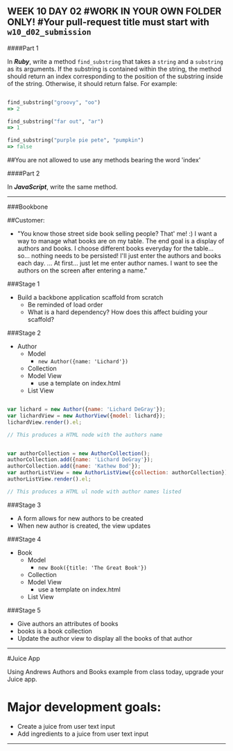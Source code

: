 WEEK 10 DAY 02
#WORK IN YOUR OWN FOLDER ONLY!
#Your pull-request title must start with `w10_d02_submission`
---
####Part 1

In ***Ruby***, write a method `find_substring` that takes a `string` and a `substring` as its arguments.  If the substring is contained within the string, the method should return an index corresponding to the position of the substring inside of the string.  Otherwise, it should return false. For example:
```ruby

find_substring("groovy", "oo")
=> 2

find_substring("far out", "ar")
=> 1

find_substring("purple pie pete", "pumpkin")
=> false


```

##You are not allowed to use any methods bearing the word 'index'

####Part 2

In ***JavaScript***, write the same method.

---

###Bookbone

##Customer:
- "You know those street side book selling people?  That' me! :)  I want a way to manage what books are on my table.  The end goal is a display of authors and books.  I choose different books everyday for the table... so... nothing needs to be persisted!  I'll just enter the authors and books each day.  ... At first... just let me enter author names.  I want to see the authors on the screen after entering a name."

###Stage 1
- Build a backbone application scaffold from scratch
  - Be reminded of load order
  - What is a hard dependency?  How does this affect buiding your scaffold?

###Stage 2
- Author
  - Model
    - `new Author({name: 'Lichard'})`
  - Collection
  - Model View
    - use a template on index.html
  - List View


```javascript

var lichard = new Author({name: 'Lichard DeGray'});
var lichardView = new AuthorView({model: lichard});
lichardView.render().el;

// This produces a HTML node with the authors name
```

```javascript

var authorCollection = new AuthorCollection();
authorCollection.add({name: 'Lichard DeGray'});
authorCollection.add({name: 'Kathew Bod'});
var authorListView = new AuthorListView({collection: authorCollection});
authorListView.render().el;

// This produces a HTML ul node with author names listed
```


###Stage 3
- A form allows for new authors to be created
- When new author is created, the view updates

###Stage 4
- Book
  - Model
    - `new Book({title: 'The Great Book'})`
  - Collection
  - Model View
    - use a template on index.html
  - List View

###Stage 5
- Give authors an attributes of books
- books is a book collection
- Update the author view to display all the books of that author

---


#Juice App

Using Andrews Authors and Books example from class today, upgrade your Juice app.

# Major development goals:
  - Create a juice from user text input
  - Add ingredients to a juice from user text input

---
